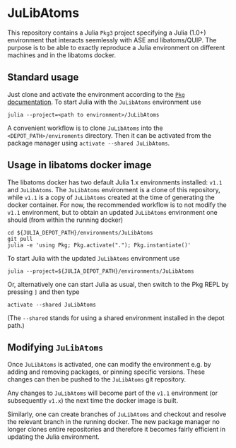# JuLibAtoms

This repository contains a Julia `Pkg3` project specifying a 
Julia (1.0+) environment that interacts seemlessly with ASE and libatoms/QUIP.
The purpose is to be able to exactly reproduce a Julia environment on different
machines and in the libatoms docker.

## Standard usage 

Just clone and activate the environment according to the [`Pkg` documentation](https://julialang.github.io/Pkg.jl/v1/). To start Julia with the `JuLibAtoms` environment use 
```
julia --project=<path to environment>/JuLibAtoms
```
A convenient workflow is to clone `JuLibAtoms` into the `<DEPOT_PATH>/enviroments` directory. Then it can be activated from the package manager using `activate --shared JuLibAtoms`.

## Usage in libatoms docker image

The libatoms docker has two default Julia 1.x environments installed: `v1.1` and 
`JuLibAtoms`. The `JuLibAtoms` environment is a clone of this repository, 
while `v1.1` is a copy of `JuLibAtoms` created at the time of generating the 
docker container. For now, the recommended workflow is to not modify the `v1.1` 
environment, but to obtain an updated `JuLibAtoms` environment one should 
(from within the running docker)
```
cd ${JULIA_DEPOT_PATH}/environments/JuLibAtoms
git pull
julia -e 'using Pkg; Pkg.activate("."); Pkg.instantiate()'
```
To start Julia with the updated `JuLibAtoms` environment use 
```
julia --project=${JULIA_DEPOT_PATH}/environments/JuLibAtoms
```
Or, alternatively one can start Julia as usual, then switch to the 
Pkg REPL by pressing `]` and then type 
```
activate --shared JuLibAtoms
```
(The `--shared` stands for using a shared environment installed 
in the depot path.)

## Modifying `JuLibAtoms`

Once `JuLibAtoms` is activated, one can modify the environment e.g. by 
adding and removing packages, or pinning specific versions. These changes 
can then be pushed to the `JuLibAtoms` git repository.

Any changes to `JuLibAtoms` will become part of the `v1.1` environment 
(or subsequently `v1.x`) the next time the docker image is built.

Similarly, one can create branches of `JuLibAtoms` and checkout 
and resolve the relevant branch in the running docker. The new package
manager no longer clones entire repositories and therefore it becomes 
fairly efficient in updating the Julia environment.
